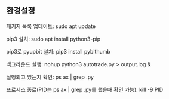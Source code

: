## 환경설정

패키지 목록 업데이트: sudo apt update

pip3 설치: sudo apt install python3-pip

pip3로 pyupbit 설치: pip3 install pybithumb

백그라운드 실행: nohup python3 autotrade.py > output.log &

실행되고 있는지 확인: ps ax | grep .py

프로세스 종료(PID는 ps ax | grep .py를 했을때 확인 가능): kill -9 PID
